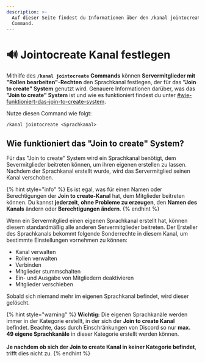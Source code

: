 ```yaml
---
description: >-
  Auf dieser Seite findest du Informationen über den /kanal jointocreate
  Command.
---
```


# 🔊 Jointocreate Kanal festlegen

Mithilfe des **`/kanal jointocreate`** **Commands** können **Servermitglieder mit "Rollen bearbeiten"-Rechten** den Sprachkanal festlegen, der für das **"Join to create" System** genutzt wird. Genauere Informationen darüber, was das **"Join to create" System** ist und wie es funktioniert findest du unter [#wie-funktioniert-das-join-to-create-system](jointocreate.md#wie-funktioniert-das-join-to-create-system "mention").

Nutze diesen Command wie folgt:

```
/kanal jointocreate <Sprachkanal>
```

## Wie funktioniert das "Join to create" System? <a href="#a1" id="a1"></a>

Für das "Join to create" System wird ein Sprachkanal benötigt, dem Severmitglieder beitreten können, um ihren eigenen erstellen zu lassen. Nachdem der Sprachkanal erstellt wurde, wird das Servermitglied seinen Kanal verschoben.

{% hint style="info" %}
Es ist egal, was für einen Namen oder Berechtigungen der **Join to create-Kanal** hat, dem Mitglieder beitreten können. Du kannst **jederzeit**, **ohne Probleme zu erzeugen**, den **Namen des Kanals** ändern oder **Berechtigungen ändern**.&#x20;
{% endhint %}

Wenn ein Servermitglied einen eigenen Sprachkanal erstellt hat, können diesem standardmäßig alle anderen Servermitglieder beitreten. Der Ersteller des Sprachkanals bekommt folgende Sonderrechte in diesem Kanal, um bestimmte Einstellungen vornehmen zu können:

* Kanal verwalten
* Rollen verwalten
* Verbinden
* Mitglieder stummschalten
* Ein- und Ausgabe von Mitgliedern deaktivieren
* Mitglieder verschieben

Sobald sich niemand mehr im eigenen Sprachkanal befindet, wird dieser gelöscht.

{% hint style="warning" %}
**Wichtig:** Die eigenen Sprachkanäle werden immer in der Kategorie erstellt, in der sich der **Join to create Kanal** befindet. Beachte, dass durch Einschränkungen von Discord so nur **max. 49 eigene Sprachkanäle** in dieser Kategorie erstellt werden können.\
\
**Je nachdem ob sich der Join to create Kanal in keiner Kategorie befindet**, trifft dies nicht zu.
{% endhint %}
